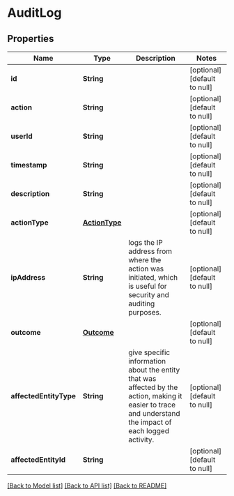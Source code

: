 # AuditLog
## Properties

| Name | Type | Description | Notes |
|------------ | ------------- | ------------- | -------------|
| **id** | **String** |  | [optional] [default to null] |
| **action** | **String** |  | [optional] [default to null] |
| **userId** | **String** |  | [optional] [default to null] |
| **timestamp** | **String** |  | [optional] [default to null] |
| **description** | **String** |  | [optional] [default to null] |
| **actionType** | [**ActionType**](ActionType.md) |  | [optional] [default to null] |
| **ipAddress** | **String** | logs the IP address from where the action was initiated, which is useful for security and auditing purposes. | [optional] [default to null] |
| **outcome** | [**Outcome**](Outcome.md) |  | [optional] [default to null] |
| **affectedEntityType** | **String** | give specific information about the entity that was affected by the action, making it easier to trace and understand the impact of each logged activity. | [optional] [default to null] |
| **affectedEntityId** | **String** |  | [optional] [default to null] |

[[Back to Model list]](../README.md#documentation-for-models) [[Back to API list]](../README.md#documentation-for-api-endpoints) [[Back to README]](../README.md)


